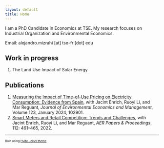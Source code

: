 ```yaml
---
layout: default
title: Home
---
```


I am a PhD Candidate in Economics at TSE. My research focuses on Industrial Organization and Environmental Economics.

Email: alejandro.mizrahi [at] tse-fr [dot] edu
 
## Work in progress
 1. The Land Use Impact of Solar Energy
 
## Publications
 1. [Measuring the Impact of Time-of-Use Pricing on Electricity Consumption: Evidence from Spain](https://www.sciencedirect.com/science/article/abs/pii/S0095069623001195), with Jacint Enrich, Ruoyi Li, and Mar Reguant, *Journal of Environmental Economics and Management*, Volume 123, January 2024, 102901.
 2. [Smart Meters and Retail Competition: Trends and Challenges](https://www.aeaweb.org/articles/pdf/doi/10.1257/pandp.20221061), with Jacint Enrich, Ruoyi Li, and Mar Reguant, *AER Papers & Proceedings*, 112: 461–465,  2022.
 
 ---
 <sup><sub>Built using [Hyde Jekyll theme](https://github.com/poole/hyde).<sub><sup>
